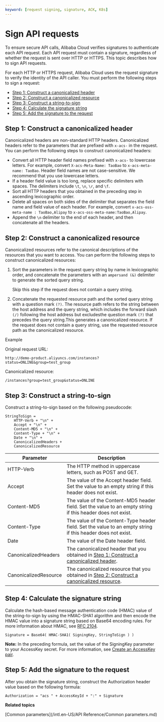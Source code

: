 ```yaml
---
keyword: [request signing, signature, ACK, K8s]
---
```


# Sign API requests

To ensure secure API calls, Alibaba Cloud verifies signatures to authenticate each API request. Each API request must contain a signature, regardless of whether the request is sent over HTTP or HTTPS. This topic describes how to sign API requests.

For each HTTP or HTTPS request, Alibaba Cloud uses the request signature to verify the identity of the API caller. You must perform the following steps to sign a request:

-   [Step 1: Construct a canonicalized header](#section_qpi_dum_9sm)
-   [Step 2: Construct a canonicalized resource](#section_55g_u17_t1u)
-   [Step 3: Construct a string-to-sign](#section_wq0_lip_qrc)
-   [Step 4: Calculate the signature string](#section_aye_52m_eyh)
-   [Step 5: Add the signature to the request](#section_oqz_e02_4zw)

## Step 1: Construct a canonicalized header

Canonicalized headers are non-standard HTTP headers. Canonicalized headers refer to the parameters that are prefixed with `x-acs-` in the request. You can perform the following steps to construct canonicalized headers:

-   Convert all HTTP header field names prefixed with `x-acs-` to lowercase letters. For example, convert `X-acs-Meta-Name: TaoBao` to `x-acs-meta-name: TaoBao`. Header field names are not case-sensitive. We recommend that you use lowercase letters.
-   If a header field value is too long, replace specific delimiters with spaces. The delimiters include `\t`, `\n`, `\r`, and `\f`.
-   Sort all HTTP headers that you obtained in the preceding step in ascending lexicographic order.
-   Delete all spaces on both sides of the delimiter that separates the field name and field value of each header. For example, convert `x-acs-oss-meta-name : TaoBao,Alipay` to `x-acs-oss-meta-name:TaoBao,Alipay`.
-   Append the `\n` delimiter to the end of each header, and then concatenate all the headers.

## Step 2: Construct a canonicalized resource

Canonicalized resources refer to the canonical descriptions of the resources that you want to access. You can perform the following steps to construct canonicalized resources:

1.  Sort the parameters in the request query string by name in lexicographic order, and concatenate the parameters with an `ampersand (&)` delimiter to generate the sorted query string.

    Skip this step if the request does not contain a query string.

2.  Concatenate the requested resource path and the sorted query string with a question mark `(?)`. The resource path refers to the string between the host address and the query string, which includes the forward slash `(/)` following the host address but excludesthe question mark `(?)` that precedes the query string.This generates a canonicalized resource. If the request does not contain a query string, use the requested resource path as the canonicalized resource.

Example

Original request URL:

```
http://demo-product.aliyuncs.com/instances?status=ONLINE&group=test_group
```

Canonicalized resource:

```
/instances?group=test_group&status=ONLINE
```

## Step 3: Construct a string-to-sign

Construct a string-to-sign based on the following pseudocode:

```
StringToSign = 
    HTTP-Verb + "\n" +
    Accept + "\n" +
    Content-MD5 + "\n" +
    Content-Type + "\n" +
    Date + "\n" +
    CanonicalizedHeaders +
    CanonicalizedResource
```

|Parameter|Description|
|---------|-----------|
|HTTP-Verb|The HTTP method in uppercase letters, such as POST and GET.|
|Accept|The value of the Accept header field. Set the value to an empty string if this header does not exist.|
|Content-MD5|The value of the Content-MD5 header field. Set the value to an empty string if this header does not exist.|
|Content-Type|The value of the Content-Type header field. Set the value to an empty string if this header does not exist.|
|Date|The value of the Date header field.|
|CanonicalizedHeaders|The canonicalized header that you obtained in [Step 1: Construct a canonicalized header](#section_qpi_dum_9sm).|
|CanonicalizedResource|The canonicalized resource that you obtained in [Step 2: Construct a canonicalized resource](#section_55g_u17_t1u).|

## Step 4: Calculate the signature string

Calculate the hash-based message authentication code \(HMAC\) value of the string-to-sign by using the HMAC-SHA1 algorithm and then encode the HMAC value into a signature string based on Base64 encoding rules. For more information about HMAC, see [RFC 2104](https://www.ietf.org/rfc/rfc2104.txt?spm=a2c4g.11186623.2.12.4ccd2be6wshrNa&file=rfc2104.txt).

```
Signature = Base64( HMAC-SHA1( SigningKey, StringToSign ) )
```

**Note:** In the preceding formula, set the value of the SigningKey parameter to your AccessKey secret. For more information, see [Create an AccessKey pair]().

## Step 5: Add the signature to the request

After you obtain the signature string, construct the Authorization header value based on the following formula:

```
Authorization = "acs " + AccessKeyId + ":" + Signature
```

**Related topics**  


[Common parameters](/intl.en-US/API Reference/Common parameters.md)

